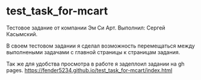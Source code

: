 # test_task_for-mcart
Тестовое задание от компании  Эм Си Арт. 
Выполнил: Сергей Касымский.

В своем тестовом задании я сделал возможность перемещаться между выполнеными задачами с главной страницы к страницам задания. 

Так же для удобства просмотра  в работе я задеплоил задании на gh pages.
https://fender5234.github.io/test_task_for-mcart/index.html
